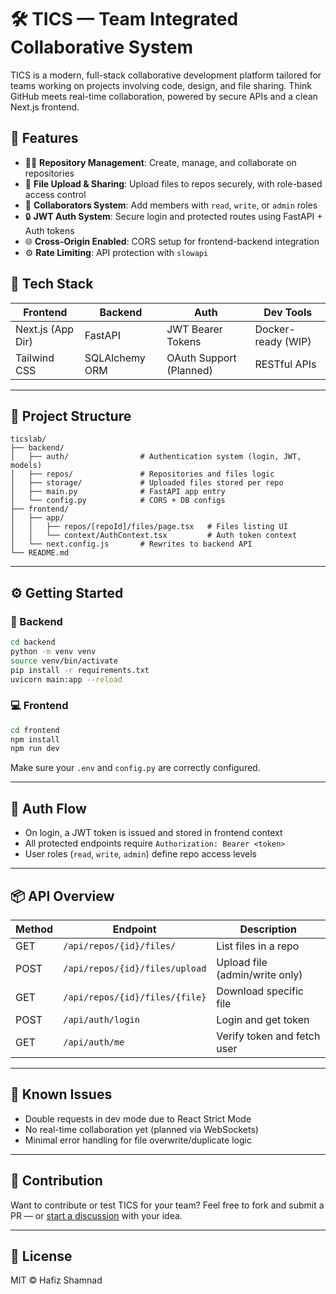 # 🛠️ TICS — Team Integrated Collaborative System

TICS is a modern, full-stack collaborative development platform tailored for teams working on projects involving code, design, and file sharing. Think GitHub meets real-time collaboration, powered by secure APIs and a clean Next.js frontend.

## 🚀 Features

* 🧑‍💻 **Repository Management**: Create, manage, and collaborate on repositories
* 📁 **File Upload & Sharing**: Upload files to repos securely, with role-based access control
* 👥 **Collaborators System**: Add members with `read`, `write`, or `admin` roles
* 🔒 **JWT Auth System**: Secure login and protected routes using FastAPI + Auth tokens
* 🌐 **Cross-Origin Enabled**: CORS setup for frontend-backend integration
* ⚙️ **Rate Limiting**: API protection with `slowapi`

## 🧱 Tech Stack

| Frontend          | Backend        | Auth                    | Dev Tools          |
| ----------------- | -------------- | ----------------------- | ------------------ |
| Next.js (App Dir) | FastAPI        | JWT Bearer Tokens       | Docker-ready (WIP) |
| Tailwind CSS      | SQLAlchemy ORM | OAuth Support (Planned) | RESTful APIs       |

---

## 📂 Project Structure

```
ticslab/
├── backend/
│   ├── auth/                # Authentication system (login, JWT, models)
│   ├── repos/               # Repositories and files logic
│   ├── storage/             # Uploaded files stored per repo
│   ├── main.py              # FastAPI app entry
│   └── config.py            # CORS + DB configs
├── frontend/
│   ├── app/
│   │   ├── repos/[repoId]/files/page.tsx   # Files listing UI
│   │   └── context/AuthContext.tsx         # Auth token context
│   └── next.config.js       # Rewrites to backend API
└── README.md
```

---

## ⚙️ Getting Started

### 🔧 Backend

```bash
cd backend
python -m venv venv
source venv/bin/activate
pip install -r requirements.txt
uvicorn main:app --reload
```

### 💻 Frontend

```bash
cd frontend
npm install
npm run dev
```

Make sure your `.env` and `config.py` are correctly configured.

---

## 🔐 Auth Flow

* On login, a JWT token is issued and stored in frontend context
* All protected endpoints require `Authorization: Bearer <token>`
* User roles (`read`, `write`, `admin`) define repo access levels

---

## 📦 API Overview

| Method | Endpoint                       | Description                    |
| ------ | ------------------------------ | ------------------------------ |
| GET    | `/api/repos/{id}/files/`       | List files in a repo           |
| POST   | `/api/repos/{id}/files/upload` | Upload file (admin/write only) |
| GET    | `/api/repos/{id}/files/{file}` | Download specific file         |
| POST   | `/api/auth/login`              | Login and get token            |
| GET    | `/api/auth/me`                 | Verify token and fetch user    |

---

## 🧪 Known Issues

* Double requests in dev mode due to React Strict Mode
* No real-time collaboration yet (planned via WebSockets)
* Minimal error handling for file overwrite/duplicate logic

---

## 🤝 Contribution

Want to contribute or test TICS for your team? Feel free to fork and submit a PR — or [start a discussion](#) with your idea.

---

## 📜 License

MIT © Hafiz Shamnad
